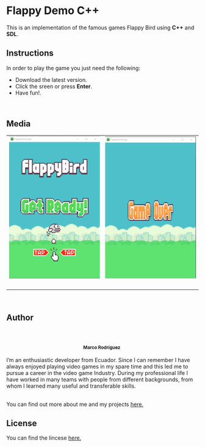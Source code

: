 # Flappy Demo C++
This is an implementation of the famous games Flappy Bird using **C++** and **SDL**.
<br/>

## Instructions
In order to play the game you just need the following:

- Download the latest version.
- Click the sreen or press **Enter**.
- Have fun!.

<br/>

## Media
<table>
    <tr>
        <td align="center">
            <img src="https://raw.githubusercontent.com/marcorod94/FlappyDemoCpp/master/Media/menu.png" style="width:33vw" alt=""/>
            <br/>
        </td>
        <td align="center">
            <img src="https://raw.githubusercontent.com/marcorod94/FlappyDemoCpp/master/Media/gameOver.png" style="width:33vw" alt=""/>
            <br/>
        </td>
    </tr>
    <tr>
        <td align="center" colspan="3" style="border: 0px">
            <img src="https://raw.githubusercontent.com/marcorod94/FlappyDemoCpp/master/Media/demo.gif" style="width:33vw" alt=""/>
            <br/>
        </td>
    </tr>
</table>

<br/>

## Author
<br/>
<div>
    <div style="margin-left: 40%; width: 50%;">
        <a href="https://github.com/marcorod94">
            <img src="https://avatars2.githubusercontent.com/u/29025282?v=4" style="width:100px; border-radius: 50%;" alt=""/>
            <br/>
            <sub>
                <b>Marco Rodríguez</b>
            </sub>
        </a>
    </div>
</div>
<br/>
I’m an enthusiastic developer from Ecuador.
Since I can remember I have always enjoyed playing video games in my spare time and this led me to pursue a career in the video game Industry.
During my professional life I have worked in many teams with people from different backgrounds, from whom I learned many useful and transferable skills. 
<br/>
<br/>

You can find out more about me and my projects [here.](https://marcorod94.github.io/my-portfolio/)
<br/>

## License

You can find the lincese [here.](https://github.com/marcorod94/FlappyDemoCpp/blob/master/LICENSE)